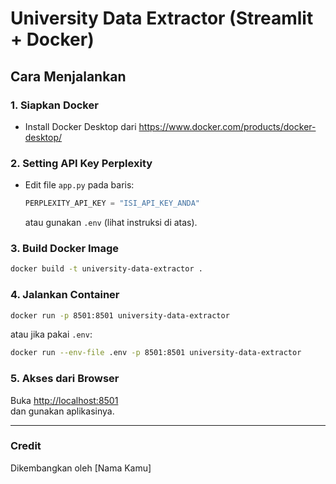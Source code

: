 # University Data Extractor (Streamlit + Docker)

## Cara Menjalankan

### 1. Siapkan Docker
- Install Docker Desktop dari https://www.docker.com/products/docker-desktop/

### 2. Setting API Key Perplexity
- Edit file `app.py` pada baris:
  ```python
  PERPLEXITY_API_KEY = "ISI_API_KEY_ANDA"
  ```
  atau gunakan `.env` (lihat instruksi di atas).

### 3. Build Docker Image
```bash
docker build -t university-data-extractor .
```

### 4. Jalankan Container
```bash
docker run -p 8501:8501 university-data-extractor
```
atau jika pakai `.env`:
```bash
docker run --env-file .env -p 8501:8501 university-data-extractor
```

### 5. Akses dari Browser
Buka [http://localhost:8501](http://localhost:8501)  
dan gunakan aplikasinya.

---

### Credit
Dikembangkan oleh [Nama Kamu]